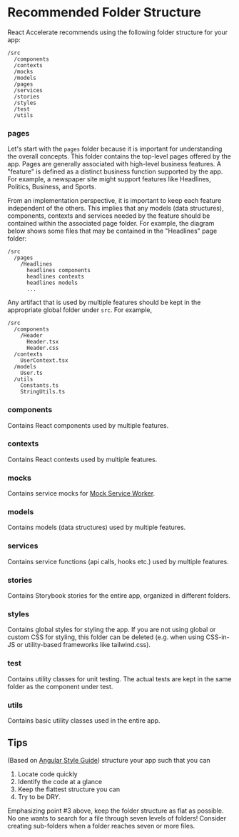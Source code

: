 # Recommended Folder Structure

React Accelerate recommends using the following folder structure for your app:

```
/src
  /components
  /contexts
  /mocks
  /models
  /pages
  /services
  /stories
  /styles
  /test
  /utils
```

### pages

Let's start with the `pages` folder because it is important for understanding
the overall concepts. This folder contains the top-level pages offered by the
app. Pages are generally associated with high-level business features. A
"feature" is defined as a distinct business function supported by the app. For
example, a newspaper site might support features like Headlines, Politics,
Business, and Sports.

From an implementation perspective, it is important to keep each feature
independent of the others. This implies that any models (data structures),
components, contexts and services needed by the feature should be contained
within the associated page folder. For example, the diagram below shows some
files that may be contained in the "Headlines" page folder:

```
/src
  /pages
    /Headlines
      headlines components
      headlines contexts
      headlines models
      ...
```

Any artifact that is used by multiple features should be kept in the appropriate
global folder under `src`. For example,

```
/src
  /components
    /Header
      Header.tsx
      Header.css
  /contexts
    UserContext.tsx
  /models
    User.ts
  /utils
    Constants.ts
    StringUtils.ts
```

### components

Contains React components used by multiple features.

### contexts

Contains React contexts used by multiple features.

### mocks

Contains service mocks for [Mock Service Worker](https://mswjs.io/).

### models

Contains models (data structures) used by multiple features.

### services

Contains service functions (api calls, hooks etc.) used by multiple features.

### stories

Contains Storybook stories for the entire app, organized in different folders.

### styles

Contains global styles for styling the app. If you are not using global or
custom CSS for styling, this folder can be deleted (e.g. when using CSS-in-JS or
utility-based frameworks like tailwind.css).

### test

Contains utility classes for unit testing. The actual tests are kept in the same
folder as the component under test.

### utils

Contains basic utility classes used in the entire app.

## Tips

(Based on
[Angular Style Guide](https://angular.io/guide/styleguide#application-structure-and-ngmodules))
structure your app such that you can

1. Locate code quickly
2. Identify the code at a glance
3. Keep the flattest structure you can
4. Try to be DRY.

Emphasizing point #3 above, keep the folder structure as flat as possible. No
one wants to search for a file through seven levels of folders! Consider
creating sub-folders when a folder reaches seven or more files.
